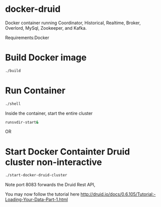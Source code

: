 docker-druid
============
Docker container running Coordinator, Historical, Realtime, Broker, Overlord, MySql, Zookeeper, and Kafka.

Requirements:Docker

Build Docker image
==================
```bash
./build
```

Run Container
=============
```bash
./shell
```

Inside the container, start the entire cluster
```bash
runsvdir-start&
```

OR

Start Docker Containter Druid cluster non-interactive
=====================================================
```bash
./start-docker-druid-cluster
```

Note port 8083 forwards the Druid Rest API,

You may now follow the tutorial here http://druid.io/docs/0.6.105/Tutorial:-Loading-Your-Data-Part-1.html
